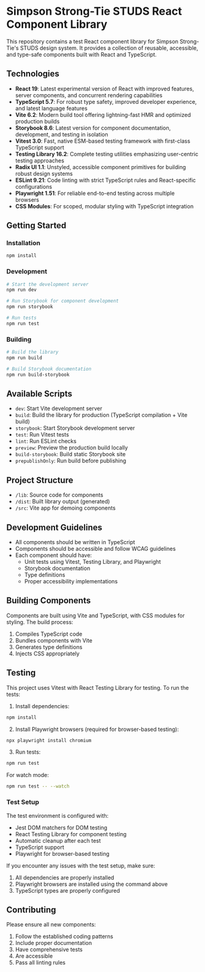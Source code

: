 # Simpson Strong-Tie STUDS React Component Library

This repository contains a test React component library for Simpson Strong-Tie's STUDS design system. It provides a collection of reusable, accessible, and type-safe components built with React and TypeScript.

## Technologies

- **React 19**: Latest experimental version of React with improved features, server components, and concurrent rendering capabilities
- **TypeScript 5.7**: For robust type safety, improved developer experience, and latest language features
- **Vite 6.2**: Modern build tool offering lightning-fast HMR and optimized production builds
- **Storybook 8.6**: Latest version for component documentation, development, and testing in isolation
- **Vitest 3.0**: Fast, native ESM-based testing framework with first-class TypeScript support
- **Testing Library 16.2**: Complete testing utilities emphasizing user-centric testing approaches
- **Radix UI 1.1**: Unstyled, accessible component primitives for building robust design systems
- **ESLint 9.21**: Code linting with strict TypeScript rules and React-specific configurations
- **Playwright 1.51**: For reliable end-to-end testing across multiple browsers
- **CSS Modules**: For scoped, modular styling with TypeScript integration

## Getting Started

### Installation

```bash
npm install
```

### Development

```bash
# Start the development server
npm run dev

# Run Storybook for component development
npm run storybook

# Run tests
npm run test
```

### Building

```bash
# Build the library
npm run build

# Build Storybook documentation
npm run build-storybook
```

## Available Scripts

- `dev`: Start Vite development server
- `build`: Build the library for production (TypeScript compilation + Vite build)
- `storybook`: Start Storybook development server
- `test`: Run Vitest tests
- `lint`: Run ESLint checks
- `preview`: Preview the production build locally
- `build-storybook`: Build static Storybook site
- `prepublishOnly`: Run build before publishing

## Project Structure

- `/lib`: Source code for components
- `/dist`: Built library output (generated)
- `/src`: Vite app for demoing components

## Development Guidelines

- All components should be written in TypeScript
- Components should be accessible and follow WCAG guidelines
- Each component should have:
  - Unit tests using Vitest, Testing Library, and Playwright
  - Storybook documentation
  - Type definitions
  - Proper accessibility implementations

## Building Components

Components are built using Vite and TypeScript, with CSS modules for styling. The build process:

1. Compiles TypeScript code
2. Bundles components with Vite
3. Generates type definitions
4. Injects CSS appropriately

## Testing

This project uses Vitest with React Testing Library for testing. To run the tests:

1. Install dependencies:

```bash
npm install
```

2. Install Playwright browsers (required for browser-based testing):

```bash
npx playwright install chromium
```

3. Run tests:

```bash
npm run test
```

For watch mode:

```bash
npm run test -- --watch
```

### Test Setup

The test environment is configured with:

- Jest DOM matchers for DOM testing
- React Testing Library for component testing
- Automatic cleanup after each test
- TypeScript support
- Playwright for browser-based testing

If you encounter any issues with the test setup, make sure:

1. All dependencies are properly installed
2. Playwright browsers are installed using the command above
3. TypeScript types are properly configured

## Contributing

Please ensure all new components:

1. Follow the established coding patterns
2. Include proper documentation
3. Have comprehensive tests
4. Are accessible
5. Pass all linting rules
